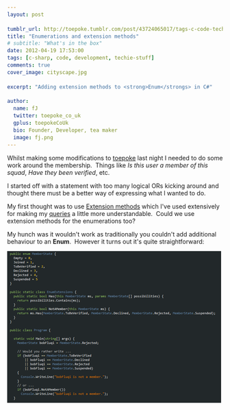 ```yaml
---
layout: post

tumblr_url: http://toepoke.tumblr.com/post/43724065017/tags-c-code-techie-stuff-development
title: "Enumerations and extension methods"
# subtitle: "What's in the box"
date: 2012-04-19 17:53:00
tags: [c-sharp, code, development, techie-stuff]
comments: true
cover_image: cityscape.jpg

excerpt: "Adding extension methods to <strong>Enum</strongs> in C#"

author:
  name: fJ
  twitter: toepoke_co_uk
  gplus: toepokeCoUk 
  bio: Founder, Developer, tea maker
  image: fj.png
---
```


Whilst making some modifications to [toepoke](https://toepoke.co.uk) last night I needed to do some work around the membership.  Things like _Is this user a member of this squad_, _Have they been verified_, etc. 

I started off with a statement with too many logical ORs kicking around and thought there must be a better way of expressing what I wanted to do.  

My first thought was to use [Extension methods](http://msdn.microsoft.com/en-us/library/bb383977.aspx) which I've used extensively for making my [queries](http://msdn.microsoft.com/en-us/library/bb425822.aspx) a little more understandable.  Could we use extension methods for the enumerations too?

My hunch was it wouldn't work as traditionally you couldn't add additional behaviour to an **Enum**.  However it turns out it's quite straightforward:

<img src="/images/posts/2012-04-19-enumerations-and-extension-methods.png">

